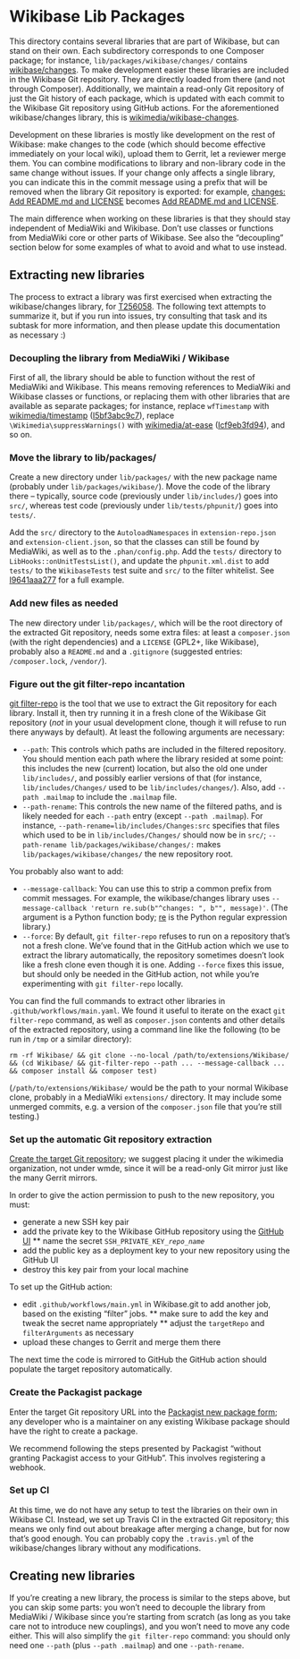 # Wikibase Lib Packages

This directory contains several libraries that are part of Wikibase, but can stand on their own.
Each subdirectory corresponds to one Composer package;
for instance, `lib/packages/wikibase/changes/` contains [wikibase/changes][].
To make development easier these libraries are included in the Wikibase Git repository.
They are directly loaded from there (and not through Composer).
Additionally, we maintain a read-only Git repository of just the Git history of each package,
which is updated with each commit to the Wikibase Git repository using GitHub actions.
For the aforementioned wikibase/changes library, this is [wikimedia/wikibase-changes][].

Development on these libraries is mostly like development on the rest of Wikibase:
make changes to the code (which should become effective immediately on your local wiki),
upload them to Gerrit, let a reviewer merge them.
You can combine modifications to library and non-library code in the same change without issues.
If your change only affects a single library,
you can indicate this in the commit message using a prefix that will be removed when the library Git repository is exported:
for example, [changes: Add README.md and LICENSE][d4ca838935] becomes [Add README.md and LICENSE][3d5ecbc27d].
<!-- TODO once we have more than one library, there should probably be a list of these prefixes here -->

The main difference when working on these libraries is that they should stay independent of MediaWiki and Wikibase.
Don’t use classes or functions from MediaWiki core or other parts of Wikibase.
See also the “decoupling” section below for some examples of what to avoid and what to use instead.

## Extracting new libraries

The process to extract a library was first exercised when extracting the wikibase/changes library, for [T256058][].
The following text attempts to summarize it, but if you run into issues,
try consulting that task and its subtask for more information,
and then please update this documentation as necessary :)

### Decoupling the library from MediaWiki / Wikibase

First of all, the library should be able to function without the rest of MediaWiki and Wikibase.
This means removing references to MediaWiki and Wikibase classes or functions,
or replacing them with other libraries that are available as separate packages;
for instance,
replace `wfTimestamp` with [wikimedia/timestamp][] ([I5bf3abc9c7][]),
replace `\Wikimedia\suppressWarnings()` with [wikimedia/at-ease][] ([Icf9eb3fd94][]),
and so on.

### Move the library to lib/packages/

Create a new directory under `lib/packages/` with the new package name
(probably under `lib/packages/wikibase/`).
Move the code of the library there –
typically, source code (previously under `lib/includes/`) goes into `src/`,
whereas test code (previously under `lib/tests/phpunit/`) goes into `tests/`.

Add the `src/` directory to the `AutoloadNamespaces` in `extension-repo.json` and `extension-client.json`,
so that the classes can still be found by MediaWiki,
as well as to the `.phan/config.php`.
Add the `tests/` directory to `LibHooks::onUnitTestsList()`,
and update the `phpunit.xml.dist` to add `tests/` to the `WikibaseTests` test suite and `src/` to the filter whitelist.
See [I9641aaa277][] for a full example.

### Add new files as needed

The new directory under `lib/packages/`,
which will be the root directory of the extracted Git repository,
needs some extra files:
at least a `composer.json` (with the right dependencies) and a `LICENSE` (GPL2+, like Wikibase),
probably also a `README.md` and a `.gitignore` (suggested entries: `/composer.lock`, `/vendor/`).

### Figure out the git filter-repo incantation

[git filter-repo][] is the tool that we use to extract the Git repository for each library.
Install it, then try running it in a fresh clone of the Wikibase Git repository
(*not* in your usual development clone, though it will refuse to run there anyways by default).
At least the following arguments are necessary:

- `--path`: This controls which paths are included in the filtered repository.
  You should mention each path where the library resided at some point:
  this includes the new (current) location, but also the old one under `lib/includes/`,
  and possibly earlier versions of that
  (for instance, `lib/includes/Changes/` used to be `lib/includes/changes/`).
  Also, add `--path .mailmap` to include the `.mailmap` file.
- `--path-rename`: This controls the new name of the filtered paths,
  and is likely needed for each `--path` entry (except `--path .mailmap`).
  For instance, `--path-rename=lib/includes/Changes:src` specifies that files which used to be in `lib/includes/Changes/` should now be in `src/`;
  `--path-rename lib/packages/wikibase/changes/:` makes `lib/packages/wikibase/changes/` the new repository root.

You probably also want to add:

- `--message-callback`: You can use this to strip a common prefix from commit messages.
  For example, the wikibase/changes library uses `--message-callback 'return re.sub(b"^changes: ", b"", message)'`.
  (The argument is a Python function body; [re][] is the Python regular expression library.)
- `--force`: By default, `git filter-repo` refuses to run on a repository that’s not a fresh clone.
  We’ve found that in the GitHub action which we use to extract the library automatically,
  the repository sometimes doesn’t look like a fresh clone even though it is one.
  Adding `--force` fixes this issue, but should only be needed in the GitHub action,
  not while you’re experimenting with `git filter-repo` locally.

You can find the full commands to extract other libraries in `.github/workflows/main.yaml`.
We found it useful to iterate on the exact `git filter-repo` command,
as well as `composer.json` contents and other details of the extracted repository,
using a command line like the following (to be run in `/tmp` or a similar directory):

```
rm -rf Wikibase/ && git clone --no-local /path/to/extensions/Wikibase/ && (cd Wikibase/ && git-filter-repo --path ... --message-callback ... && composer install && composer test)
```

(`/path/to/extensions/Wikibase/` would be the path to your normal Wikibase clone,
probably in a MediaWiki `extensions/` directory.
It may include some unmerged commits, e.g. a version of the `composer.json` file that you’re still testing.)

### Set up the automatic Git repository extraction

[Create the target Git repository][new repository];
we suggest placing it under the wikimedia organization, not under wmde,
since it will be a read-only Git mirror just like the many Gerrit mirrors.

In order to give the action permission to push to the new repository, you must:
* generate a new SSH key pair
* add the private key to the Wikibase GitHub repository using the [GitHub UI][Wikibase secrets]
** name the secret <code>SSH_PRIVATE_KEY_<var>repo_name</var></code>
* add the public key as a deployment key to your new repository using the GitHub UI
* destroy this key pair from your local machine

To set up the GitHub action:
* edit `.github/workflows/main.yml` in Wikibase.git to add another job, based on the existing “filter” jobs.
** make sure to add the key and tweak the secret name appropriately
** adjust the `targetRepo` and `filterArguments` as necessary
* upload these changes to Gerrit and merge them there

The next time the code is mirrored to GitHub the GitHub action should populate the target repository
automatically.

### Create the Packagist package

Enter the target Git repository URL into the [Packagist new package form][new package];
any developer who is a maintainer on any existing Wikibase package should have the right to create a package.

We recommend following the steps presented by Packagist “without granting Packagist access to your GitHub”.
This involves registering a webhook.

### Set up CI

At this time, we do not have any setup to test the libraries on their own in Wikibase CI.
Instead, we set up Travis CI in the extracted Git repository;
this means we only find out about breakage after merging a change,
but for now that’s good enough.
You can probably copy the `.travis.yml` of the wikibase/changes library without any modifications.

## Creating new libraries

If you’re creating a new library,
the process is similar to the steps above,
but you can skip some parts:
you won’t need to decouple the library from MediaWiki / Wikibase since you’re starting from scratch
(as long as you take care not to introduce new couplings),
and you won’t need to move any code either.
This will also simplify the `git filter-repo` command:
you should only need one `--path` (plus `--path .mailmap`) and one `--path-rename`.

[wikibase/changes]: https://packagist.org/packages/wikibase/changes
[wikimedia/wikibase-changes]: https://github.com/wikimedia/wikibase-changes
[d4ca838935]: https://github.com/wikimedia/mediawiki-extensions-Wikibase/commit/d4ca83893519b7c36274c50ac88a0403bf9a9c93
[3d5ecbc27d]: https://github.com/wikimedia/wikibase-changes/commit/3d5ecbc27dea2cbcae222ebec1dc6835df9becc8
[T256058]: https://phabricator.wikimedia.org/T256058
[wikimedia/timestamp]: https://packagist.org/packages/wikimedia/timestamp
[I5bf3abc9c7]: https://gerrit.wikimedia.org/r/615714
[wikimedia/at-ease]: https://packagist.org/packages/wikimedia/at-ease
[Icf9eb3fd94]: https://gerrit.wikimedia.org/r/615719
[I9641aaa277]: https://gerrit.wikimedia.org/r/616117
[git filter-repo]: https://github.com/newren/git-filter-repo/
[re]: https://docs.python.org/3/library/re.html
[new repository]: https://github.com/new
[Wikibase secrets]: https://github.com/wikimedia/mediawiki-extensions-Wikibase/settings/secrets
[new package]: https://packagist.org/packages/submit
